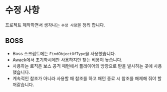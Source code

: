 # 수정 사항

프로젝트 제작하면서 생각나는 `수정 사항`을 정리 합니다.

## BOSS

- Boss 스크립트에는 `FindObjectOfType`을 사용했습니다.  
- Awack에서 초기화시에만 사용하지만 찾는 비용이 높습니다.  
- 사용하는 로직은 보스 공격 패턴에서 플레이어의 방향으로 탄을 발사하는 곳에 사용했습니다.
- 계속적인 참조가 아니라 사용할 때 참조를 하고 패턴 종료 시 참조를 해제해 줘야 할꺼같습니다.
